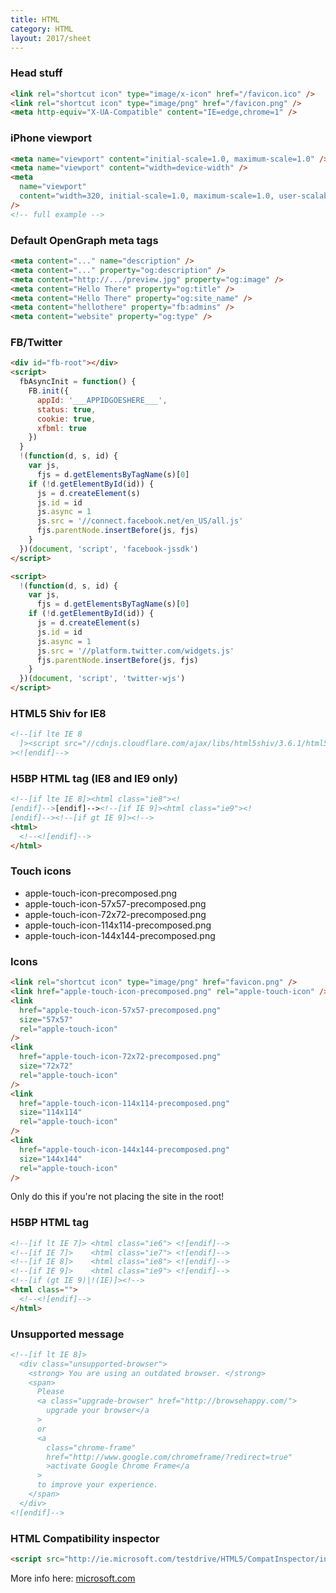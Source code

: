 ```yaml
---
title: HTML
category: HTML
layout: 2017/sheet
---
```


### Head stuff

```html
<link rel="shortcut icon" type="image/x-icon" href="/favicon.ico" />
<link rel="shortcut icon" type="image/png" href="/favicon.png" />
<meta http-equiv="X-UA-Compatible" content="IE=edge,chrome=1" />
```

### iPhone viewport

```html
<meta name="viewport" content="initial-scale=1.0, maximum-scale=1.0" />
<meta name="viewport" content="width=device-width" />
<meta
  name="viewport"
  content="width=320, initial-scale=1.0, maximum-scale=1.0, user-scalable=0"
/>
<!-- full example -->
```

### Default OpenGraph meta tags

```html
<meta content="..." name="description" />
<meta content="..." property="og:description" />
<meta content="http://.../preview.jpg" property="og:image" />
<meta content="Hello There" property="og:title" />
<meta content="Hello There" property="og:site_name" />
<meta content="hellothere" property="fb:admins" />
<meta content="website" property="og:type" />
```

### FB/Twitter

```html
<div id="fb-root"></div>
<script>
  fbAsyncInit = function() {
    FB.init({
      appId: '___APPIDGOESHERE___',
      status: true,
      cookie: true,
      xfbml: true
    })
  }
  !(function(d, s, id) {
    var js,
      fjs = d.getElementsByTagName(s)[0]
    if (!d.getElementById(id)) {
      js = d.createElement(s)
      js.id = id
      js.async = 1
      js.src = '//connect.facebook.net/en_US/all.js'
      fjs.parentNode.insertBefore(js, fjs)
    }
  })(document, 'script', 'facebook-jssdk')
</script>
```

```html
<script>
  !(function(d, s, id) {
    var js,
      fjs = d.getElementsByTagName(s)[0]
    if (!d.getElementById(id)) {
      js = d.createElement(s)
      js.id = id
      js.async = 1
      js.src = '//platform.twitter.com/widgets.js'
      fjs.parentNode.insertBefore(js, fjs)
    }
  })(document, 'script', 'twitter-wjs')
</script>
```

### HTML5 Shiv for IE8

```html
<!--[if lte IE 8
  ]><script src="//cdnjs.cloudflare.com/ajax/libs/html5shiv/3.6.1/html5shiv.js"></script
><![endif]-->
```

### H5BP HTML tag (IE8 and IE9 only)

```html
<!--[if lte IE 8]><html class="ie8"><!
[endif]-->[endif]--><!--[if IE 9]><html class="ie9"><!
[endif]--><!--[if gt IE 9]><!-->
<html>
  <!--<![endif]-->
</html>
```

### Touch icons

- apple-touch-icon-precomposed.png
- apple-touch-icon-57x57-precomposed.png
- apple-touch-icon-72x72-precomposed.png
- apple-touch-icon-114x114-precomposed.png
- apple-touch-icon-144x144-precomposed.png

### Icons

```html
<link rel="shortcut icon" type="image/png" href="favicon.png" />
<link href="apple-touch-icon-precomposed.png" rel="apple-touch-icon" />
<link
  href="apple-touch-icon-57x57-precomposed.png"
  size="57x57"
  rel="apple-touch-icon"
/>
<link
  href="apple-touch-icon-72x72-precomposed.png"
  size="72x72"
  rel="apple-touch-icon"
/>
<link
  href="apple-touch-icon-114x114-precomposed.png"
  size="114x114"
  rel="apple-touch-icon"
/>
<link
  href="apple-touch-icon-144x144-precomposed.png"
  size="144x144"
  rel="apple-touch-icon"
/>
```

Only do this if you're not placing the site in the root!

### H5BP HTML tag

```html
<!--[if lt IE 7]> <html class="ie6"> <![endif]-->
<!--[if IE 7]>    <html class="ie7"> <![endif]-->
<!--[if IE 8]>    <html class="ie8"> <![endif]-->
<!--[if IE 9]>    <html class="ie9"> <![endif]-->
<!--[if (gt IE 9)|!(IE)]><!-->
<html class="">
  <!--<![endif]-->
</html>
```

### Unsupported message

```html
<!--[if lt IE 8]>
  <div class="unsupported-browser">
    <strong> You are using an outdated browser. </strong>
    <span>
      Please
      <a class="upgrade-browser" href="http://browsehappy.com/">
        upgrade your browser</a
      >
      or
      <a
        class="chrome-frame"
        href="http://www.google.com/chromeframe/?redirect=true"
        >activate Google Chrome Frame</a
      >
      to improve your experience.
    </span>
  </div>
<![endif]-->
```

### HTML Compatibility inspector

```html
<script src="http://ie.microsoft.com/testdrive/HTML5/CompatInspector/inspector.js"></script>
```

More info here: [microsoft.com](http://ie.microsoft.com/testdrive/HTML5/CompatInspector/)
